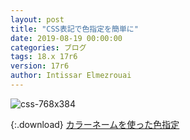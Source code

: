 ```yaml
---
layout: post
title: "CSS表記で色指定を簡単に"
date: 2019-08-19 00:00:00
categories: ブログ
tags: 18.x 17r6
version: 17r6
author: Intissar Elmezrouai
---
```


![css-768x384](https://user-images.githubusercontent.com/10509075/63232580-110b9280-c264-11e9-83a4-31cec77770d0.png)

{:.download}
[カラーネームを使った色指定](https://github.com/4D-JP/HDI/releases/download/17r6/HDI_CSS_colors.zip) 
